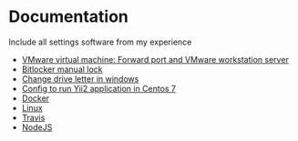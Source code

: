 Documentation
================================

Include all settings software from my experience

* [VMware virtual machine: Forward port and VMware workstation server](https://github.com/thanhpv-h9/documentation/blob/master/vmware.md)
* [Bitlocker manual lock](https://github.com/thanhpv-h9/documentation/blob/master/bitlocker.md)
* [Change drive letter in windows](https://github.com/thanhpv-h9/documentation/blob/master/driverletter-windows.md)
* [Config to run Yii2 application in Centos 7](https://github.com/thanhpv-h9/documentation/blob/master/install-yii2-centos7.md)
* [Docker](https://github.com/thanhpv-h9/documentation/blob/master/Docker.md)
* [Linux](https://github.com/thanhpv-102/documentation/blob/master/linux.md)
* [Travis](https://github.com/thanhpv-102/documentation/blob/master/Travis.md)
* [NodeJS](https://github.com/thanhpv-102/documentation/blob/master/nodejs.md)